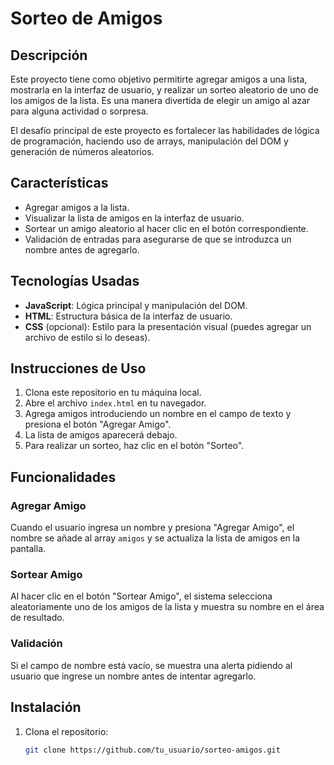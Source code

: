 # Sorteo de Amigos

## Descripción

Este proyecto tiene como objetivo permitirte agregar amigos a una lista, mostrarla en la interfaz de usuario, y realizar un sorteo aleatorio de uno de los amigos de la lista. Es una manera divertida de elegir un amigo al azar para alguna actividad o sorpresa.

El desafío principal de este proyecto es fortalecer las habilidades de lógica de programación, haciendo uso de arrays, manipulación del DOM y generación de números aleatorios.

## Características

- Agregar amigos a la lista.
- Visualizar la lista de amigos en la interfaz de usuario.
- Sortear un amigo aleatorio al hacer clic en el botón correspondiente.
- Validación de entradas para asegurarse de que se introduzca un nombre antes de agregarlo.

## Tecnologías Usadas

- **JavaScript**: Lógica principal y manipulación del DOM.
- **HTML**: Estructura básica de la interfaz de usuario.
- **CSS** (opcional): Estilo para la presentación visual (puedes agregar un archivo de estilo si lo deseas).

## Instrucciones de Uso

1. Clona este repositorio en tu máquina local.
2. Abre el archivo `index.html` en tu navegador.
3. Agrega amigos introduciendo un nombre en el campo de texto y presiona el botón "Agregar Amigo".
4. La lista de amigos aparecerá debajo.
5. Para realizar un sorteo, haz clic en el botón "Sorteo".

## Funcionalidades

### Agregar Amigo
Cuando el usuario ingresa un nombre y presiona "Agregar Amigo", el nombre se añade al array `amigos` y se actualiza la lista de amigos en la pantalla.

### Sortear Amigo
Al hacer clic en el botón "Sortear Amigo", el sistema selecciona aleatoriamente uno de los amigos de la lista y muestra su nombre en el área de resultado.

### Validación
Si el campo de nombre está vacío, se muestra una alerta pidiendo al usuario que ingrese un nombre antes de intentar agregarlo.

## Instalación

1. Clona el repositorio:

   ```bash
   git clone https://github.com/tu_usuario/sorteo-amigos.git
